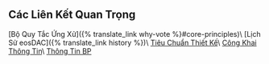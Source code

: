 Các Liên Kết Quan Trọng
---
[Bộ Quy Tắc Ứng Xử]({% translate_link why-vote %}#core-principles)\\
[Lịch Sử eosDAC]({% translate_link history %})\\
[Tiêu Chuẩn Thiết Kế](/styleguide)\\
[Công Khai Thông Tin](https://steemit.com/eos/@eosdacvietnam/khang-dinh-quyen-so-huu-va-bo-quy-tac-ung-xu)\\
[Thông Tin BP](/bp.json)
